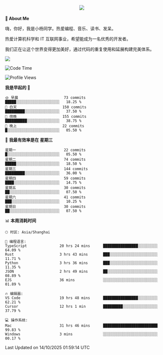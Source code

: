 
<h1 align="center">
	<a href="https://anify.cn/">
		<img src="https://readme-typing-svg.herokuapp.com/?lines=小🐑同学祝您今天愉快!;无期并非终点,而是重新定义起点的契机!&center=true&size=27&width=495">
	</a>
</h1>


**🤺 About Me**

嗨，你好，我是小杨同学。热爱编程、音乐、读书、发呆。

热爱计算机科学和 IT 互联网事业，希望能成为一名优秀的开发者。

我们正在让这个世界变得更加美好，通过代码的重复使用和延展构建完美体系。

<!-- https://github.com/anuraghazra/github-readme-stats -->
<img align="center" src="https://github-readme-stats.vercel.app/api/wakatime?username=wuqi&theme=transparent&hide_border=true&layout=compact&langs_count=220" />


<!--START_SECTION:waka-->
![Code Time](http://img.shields.io/badge/Code%20Time-4%2C373%20hrs%209%20mins-blue)

![Profile Views](http://img.shields.io/badge/%E4%B8%AA%E4%BA%BA%E8%B5%84%E6%96%99%E8%A7%82%E7%9C%8B%E6%AC%A1%E6%95%B0-7-blue)

**我是早起的 🐤** 

```text
🌞 早晨                     73 commits          █████░░░░░░░░░░░░░░░░░░░░   18.25 % 
🌆 白天                     150 commits         █████████░░░░░░░░░░░░░░░░   37.50 % 
🌃 傍晚                     155 commits         ██████████░░░░░░░░░░░░░░░   38.75 % 
🌙 晚上                     22 commits          █░░░░░░░░░░░░░░░░░░░░░░░░   05.50 % 
```
📅 **我最有效率是在 星期三** 

```text
星期一                      22 commits          █░░░░░░░░░░░░░░░░░░░░░░░░   05.50 % 
星期二                      74 commits          █████░░░░░░░░░░░░░░░░░░░░   18.50 % 
星期三                      144 commits         █████████░░░░░░░░░░░░░░░░   36.00 % 
星期四                      59 commits          ████░░░░░░░░░░░░░░░░░░░░░   14.75 % 
星期五                      30 commits          ██░░░░░░░░░░░░░░░░░░░░░░░   07.50 % 
星期六                      41 commits          ███░░░░░░░░░░░░░░░░░░░░░░   10.25 % 
星期日                      30 commits          ██░░░░░░░░░░░░░░░░░░░░░░░   07.50 % 
```


📊 **本周消耗时间** 

```text
🕑︎ 时区: Asia/Shanghai

💬 编程语言: 
TypeScript               20 hrs 24 mins      ████████████████░░░░░░░░░   64.09 % 
Rust                     3 hrs 43 mins       ███░░░░░░░░░░░░░░░░░░░░░░   11.71 % 
Python                   3 hrs 36 mins       ███░░░░░░░░░░░░░░░░░░░░░░   11.35 % 
JSON                     2 hrs 49 mins       ██░░░░░░░░░░░░░░░░░░░░░░░   08.89 % 
EJS                      36 mins             ░░░░░░░░░░░░░░░░░░░░░░░░░   01.89 % 

🔥 编辑器: 
VS Code                  19 hrs 48 mins      ████████████████░░░░░░░░░   62.21 % 
Cursor                   12 hrs 1 min        █████████░░░░░░░░░░░░░░░░   37.79 % 

💻 操作系统: 
Mac                      31 hrs 46 mins      █████████████████████████   99.83 % 
Windows                  3 mins              ░░░░░░░░░░░░░░░░░░░░░░░░░   00.17 % 
```


 Last Updated on 14/10/2025 01:59:14 UTC
<!--END_SECTION:waka-->



<!--
**wuqi-y/wuqi-y** is a ✨ _special_ ✨ repository because its `README.md` (this file) appears on your GitHub profile.

Here are some ideas to get you started:

- 🔭 I’m currently working on ...
- 🌱 I’m currently learning ...
- 👯 I’m looking to collaborate on ...
- 🤔 I’m looking for help with ...
- 💬 Ask me about ...
- 📫 How to reach me: ...
- 😄 Pronouns: ...
- ⚡ Fun fact: ...
-->
